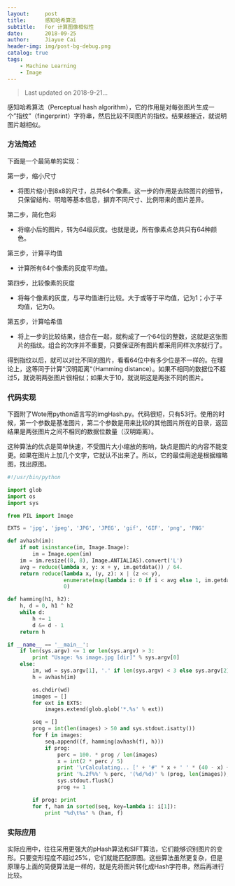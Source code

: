 ```yaml
---
layout:     post
title:      感知哈希算法
subtitle:   For 计算图像相似性
date:       2018-09-25
author:     Jiayue Cai
header-img: img/post-bg-debug.png
catalog: true
tags:
    - Machine Learning
    - Image
---
```



> Last updated on 2018-9-21... 

感知哈希算法（Perceptual hash algorithm），它的作用是对每张图片生成一个”指纹”（fingerprint）字符串，然后比较不同图片的指纹。结果越接近，就说明图片越相似。

### 方法简述

下面是一个最简单的实现：

第一步，缩小尺寸
- 将图片缩小到8x8的尺寸，总共64个像素。这一步的作用是去除图片的细节，只保留结构、明暗等基本信息，摒弃不同尺寸、比例带来的图片差异。

第二步，简化色彩
- 将缩小后的图片，转为64级灰度。也就是说，所有像素点总共只有64种颜色。

第三步，计算平均值
- 计算所有64个像素的灰度平均值。

第四步，比较像素的灰度
- 将每个像素的灰度，与平均值进行比较。大于或等于平均值，记为1；小于平均值，记为0。

第五步，计算哈希值
- 将上一步的比较结果，组合在一起，就构成了一个64位的整数，这就是这张图片的指纹。组合的次序并不重要，只要保证所有图片都采用同样次序就行了。

得到指纹以后，就可以对比不同的图片，看看64位中有多少位是不一样的。在理论上，这等同于计算”汉明距离“（Hamming distance）。如果不相同的数据位不超过5，就说明两张图片很相似；如果大于10，就说明这是两张不同的图片。

### 代码实现

下面附了Wote用python语言写的imgHash.py。代码很短，只有53行。使用的时候，第一个参数是基准图片，第二个参数是用来比较的其他图片所在的目录，返回结果是两张图片之间不相同的数据位数量（汉明距离）。

这种算法的优点是简单快速，不受图片大小缩放的影响，缺点是图片的内容不能变更。如果在图片上加几个文字，它就认不出来了。所以，它的最佳用途是根据缩略图，找出原图。

```python
#!/usr/bin/python

import glob
import os
import sys

from PIL import Image

EXTS = 'jpg', 'jpeg', 'JPG', 'JPEG', 'gif', 'GIF', 'png', 'PNG'

def avhash(im):
    if not isinstance(im, Image.Image):
        im = Image.open(im)
    im = im.resize((8, 8), Image.ANTIALIAS).convert('L')
    avg = reduce(lambda x, y: x + y, im.getdata()) / 64.
    return reduce(lambda x, (y, z): x | (z << y),
                  enumerate(map(lambda i: 0 if i < avg else 1, im.getdata())),
                  0)

def hamming(h1, h2):
    h, d = 0, h1 ^ h2
    while d:
        h += 1
        d &= d - 1
    return h

if __name__ == '__main__':
    if len(sys.argv) <= 1 or len(sys.argv) > 3:
        print "Usage: %s image.jpg [dir]" % sys.argv[0]
    else:
        im, wd = sys.argv[1], '.' if len(sys.argv) < 3 else sys.argv[2]
        h = avhash(im)

        os.chdir(wd)
        images = []
        for ext in EXTS:
            images.extend(glob.glob('*.%s' % ext))

        seq = []
        prog = int(len(images) > 50 and sys.stdout.isatty())
        for f in images:
            seq.append((f, hamming(avhash(f), h)))
            if prog:
                perc = 100. * prog / len(images)
                x = int(2 * perc / 5)
                print '\rCalculating... [' + '#' * x + ' ' * (40 - x) + ']',
                print '%.2f%%' % perc, '(%d/%d)' % (prog, len(images)),
                sys.stdout.flush()
                prog += 1

        if prog: print
        for f, ham in sorted(seq, key=lambda i: i[1]):
            print "%d\t%s" % (ham, f)
```

### 实际应用

实际应用中，往往采用更强大的pHash算法和SIFT算法，它们能够识别图片的变形。只要变形程度不超过25%，它们就能匹配原图。这些算法虽然更复杂，但是原理与上面的简便算法是一样的，就是先将图片转化成Hash字符串，然后再进行比较。
